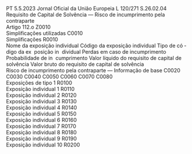 PT  5.5.2023 Jornal Oficial da União Europeia L 120/271
 S.26.02.04  
Requisito de Capital de Solvência — Risco de incumprimento pela contraparte  
Artigo 112.o Z0010  
Simplificações utilizadas  C0010  
Simplificações  R0010  
Nome da 
exposição 
individual  Código da 
exposição 
individual  Tipo de có ­
digo da ex ­
posição in ­
dividual  Perdas em caso de 
incumprimento  Probabilidade de in ­
cumprimento  Valor líquido 
do requisito 
de capital de 
solvência  Valor bruto 
do requisito 
de capital de 
solvência  
Risco de incumprimento pela contraparte — Informação de base  C0020  C0030  C0040  C0050  C0060  C0070  C0080  
Exposições de tipo 1  R0100  
Exposição individual 1  R0110  
Exposição individual 2  R0120  
Exposição individual 3  R0130  
Exposição individual 4  R0140  
Exposição individual 5  R0150  
Exposição individual 6  R0160  
Exposição individual 7  R0170  
Exposição individual 8  R0180  
Exposição individual 9  R0190  
Exposição individual 10  R0200